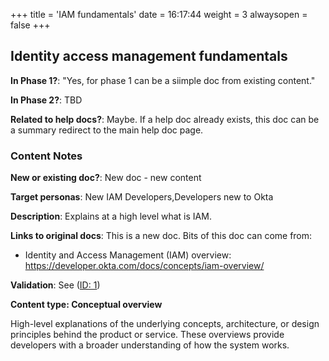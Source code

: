 +++
title = 'IAM fundamentals'
date = 16:17:44
weight = 3
alwaysopen = false
+++

## Identity access management fundamentals

**In Phase 1?**: "Yes, for phase 1 can be a siimple doc from existing content."

**In Phase 2?**: TBD

**Related to help docs?**: Maybe. If a help doc already exists, this doc can be a summary redirect to the main help doc page.



### Content Notes

**New or existing doc?**: New doc - new content

**Target personas**: New IAM Developers,Developers new to Okta

**Description**: Explains at a high level what is IAM.

**Links to original docs**: This is a new doc. Bits of this doc can come from:	
- Identity and Access Management (IAM) overview: https://developer.okta.com/docs/concepts/iam-overview/

**Validation**: See ([ID: 1](/Learn/_index.md))

**Content type: Conceptual overview**

High-level explanations of the underlying concepts, architecture, or design principles behind the product or service. These overviews provide developers with a broader understanding of how the system works.


